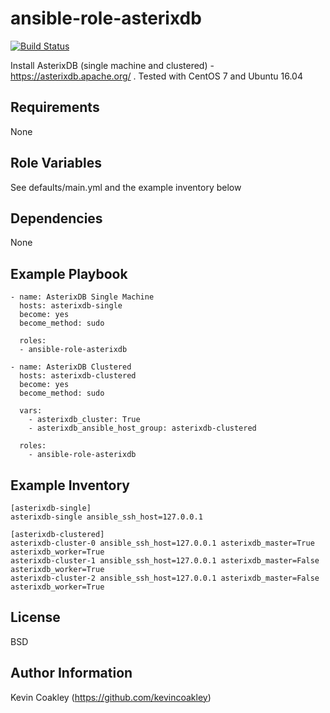ansible-role-asterixdb
======================

[![Build Status](https://travis-ci.org/kevincoakley/ansible-role-asterixdb.svg?branch=master)](https://travis-ci.org/kevincoakley/ansible-role-asterixdb)

Install AsterixDB (single machine and clustered) - https://asterixdb.apache.org/ . Tested with CentOS 7 and Ubuntu 16.04

Requirements
------------

None

Role Variables
--------------

See defaults/main.yml and the example inventory below

Dependencies
------------

None

Example Playbook
----------------

    - name: AsterixDB Single Machine
      hosts: asterixdb-single
      become: yes
      become_method: sudo
        
      roles:
      - ansible-role-asterixdb
            
    - name: AsterixDB Clustered
      hosts: asterixdb-clustered
      become: yes
      become_method: sudo
    
      vars:
        - asterixdb_cluster: True
        - asterixdb_ansible_host_group: asterixdb-clustered
    
      roles:
        - ansible-role-asterixdb

Example Inventory
-----------------

    [asterixdb-single]
    asterixdb-single ansible_ssh_host=127.0.0.1
    
    [asterixdb-clustered]
    asterixdb-cluster-0 ansible_ssh_host=127.0.0.1 asterixdb_master=True asterixdb_worker=True
    asterixdb-cluster-1 ansible_ssh_host=127.0.0.1 asterixdb_master=False asterixdb_worker=True
    asterixdb-cluster-2 ansible_ssh_host=127.0.0.1 asterixdb_master=False asterixdb_worker=True

License
-------

BSD

Author Information
------------------

Kevin Coakley (https://github.com/kevincoakley)
